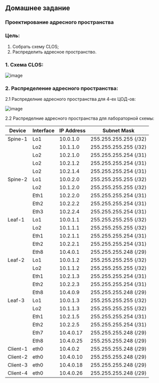 ## Домашнее задание

### Проектирование адресного пространства

### Цель:
1. Собрать схему CLOS;
2. Распределить адресное пространство.


### 1. Схема CLOS:
![image](https://github.com/dsuvorov-gthb/dc-network-design/assets/169836298/1a9bd622-1c3e-4223-801e-92338e6886cf)

### 2. Распределение адресного пространства:
2.1 Распределние адресного пространства для 4-ех ЦОД-ов:

![image](https://github.com/dsuvorov-gthb/dc-network-design/assets/169836298/135dd6b7-0688-48b4-bc54-3543a48bf50e)

2.2 Распределние адресного пространства для лабораторной схемы:


|Device | Interface | IP Address | Subnet Mask|
|--- | --- | --- | ---|
|Spine-1 | Lo1 | 10.0.1.0 | 255.255.255.255 (/32)|
| | Lo2 | 10.1.1.0 | 255.255.255.255 (/32)|
| | Lo2 | 10.2.1.0 | 255.255.255.254 (/31)|
| | Lo2 | 10.2.1.2 | 255.255.255.254 (/31)|
| | Lo2 | 10.2.1.4 | 255.255.255.254 (/31)|
|Spine-2 | Lo1 | 10.0.2.0 | 255.255.255.255 (/32)|
| | Lo2 | 10.1.2.0 | 255.255.255.255 (/32)|
| | Eth1 | 10.2.2.0 | 255.255.255.254 (/31)|
| | Eth2 | 10.2.2.2 | 255.255.255.254 (/31)|
| | Eth3 | 10.2.2.4 | 255.255.255.254 (/31)|
|Leaf-1 | Lo1 | 10.0.1.1 | 255.255.255.255 (/32)|
| | Lo2 | 10.1.1.1 | 255.255.255.255 (/32)|
| | Eth1 | 10.2.1.1 | 255.255.255.254 (/31)|
| | Eth2 | 10.2.2.1 | 255.255.255.254 (/31)|
| | Eth8 | 10.4.0.1 | 255.255.255.248 (/29)|
|Leaf-2 | Lo1 | 10.0.1.2 | 255.255.255.255 (/32)|
| | Lo2 | 10.1.1.2 | 255.255.255.255 (/32)|
| | Eth1 | 10.2.1.3 | 255.255.255.254 (/31)|
| | Eth2 | 10.2.2.3 | 255.255.255.254 (/31)|
| | Eth8 | 10.4.0.9 | 255.255.255.248 (/29)|
|Leaf-3 | Lo1 | 10.0.1.3 | 255.255.255.255 (/32)|
| | Lo2 | 10.1.1.3 | 255.255.255.255 (/32)|
| | Eth1 | 10.2.1.5 | 255.255.255.254 (/31)|
| | Eth2 | 10.2.2.5 | 255.255.255.254 (/31)|
| | Eth7 | 10.4.0.17 | 255.255.255.248 (/29)|
| | Eth8 | 10.4.0.25 | 255.255.255.248 (/29)|
|Client-1 | eth0 | 10.4.0.2 | 255.255.255.248 (/29)|
|Client-2 | eth0 | 10.4.0.10 | 255.255.255.248 (/29)|
|Client-3 | eth0 | 10.4.0.18 | 255.255.255.248 (/29)|
|Client-4 | eth0 | 10.4.0.26 | 255.255.255.248 (/29)|
